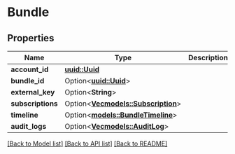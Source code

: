 # Bundle

## Properties

Name | Type | Description | Notes
------------ | ------------- | ------------- | -------------
**account_id** | [**uuid::Uuid**](uuid::Uuid.md) |  | 
**bundle_id** | Option<[**uuid::Uuid**](uuid::Uuid.md)> |  | [optional]
**external_key** | Option<**String**> |  | [optional]
**subscriptions** | Option<[**Vec<models::Subscription>**](Subscription.md)> |  | [optional]
**timeline** | Option<[**models::BundleTimeline**](BundleTimeline.md)> |  | [optional]
**audit_logs** | Option<[**Vec<models::AuditLog>**](AuditLog.md)> |  | [optional]

[[Back to Model list]](../README.md#documentation-for-models) [[Back to API list]](../README.md#documentation-for-api-endpoints) [[Back to README]](../README.md)


